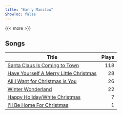 ```yaml
---
title: "Barry Manilow"
ShowToc: false
---
```


{{< more >}}

## Songs
Title | Plays 
----- | -----: 
[Santa Claus Is Coming to Town](/songs/santa-claus-is-coming-to-town) | 118
[Have Yourself A Merry Little Christmas](/songs/have-yourself-a-merry-little-christmas) | 28
[All I Want for Christmas Is You](/songs/all-i-want-for-christmas-is-you) | 26
[Winter Wonderland](/songs/winter-wonderland) | 22
[Happy Holiday/White Christmas](/songs/happy-holidaywhite-christmas) | 7
[I'll Be Home For Christmas](/songs/ill-be-home-for-christmas) | 1

